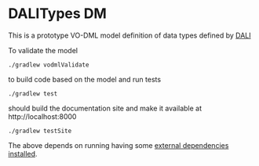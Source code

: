 DALITypes DM
===========================

This is a prototype VO-DML model definition of data types defined by [DALI](https://www.ivoa.net/documents/DALI/20230712/WD-DALI-1.2-20230712.html#tth_sEc3)

To validate the model
```shell
./gradlew vodmlValidate
```

to build code based on the model and run tests
```shell
./gradlew test
```

should build the documentation site and make it available at http://localhost:8000
```shell
./gradlew testSite
```
         
The above depends on running having some [external dependencies installed](https://ivoa.github.io/vo-dml/Installation/#external-dependencies).